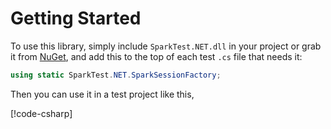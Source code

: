 # Getting Started

To use this library, simply include `SparkTest.NET.dll` in your project or grab
it from [NuGet](https://www.nuget.org/packages/SparkTest.NET/), and add this to
the top of each test `.cs` file
that needs it:

```C#
using static SparkTest.NET.SparkSessionFactory;
```

Then you can use it in a test project like this,

[!code-csharp[](../../SparkTest.NET.Tests/SparkSessionFactoryTests.cs#ExampleUseSession)]
